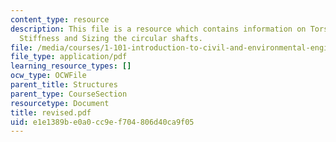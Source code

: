 ```yaml
---
content_type: resource
description: This file is a resource which contains information on Torsion, Structure
  Stiffness and Sizing the circular shafts.
file: /media/courses/1-101-introduction-to-civil-and-environmental-engineering-design-i-fall-2006/e1e1389be0a0cc9ef704806d40ca9f05_revised.pdf
file_type: application/pdf
learning_resource_types: []
ocw_type: OCWFile
parent_title: Structures
parent_type: CourseSection
resourcetype: Document
title: revised.pdf
uid: e1e1389b-e0a0-cc9e-f704-806d40ca9f05
---
```


